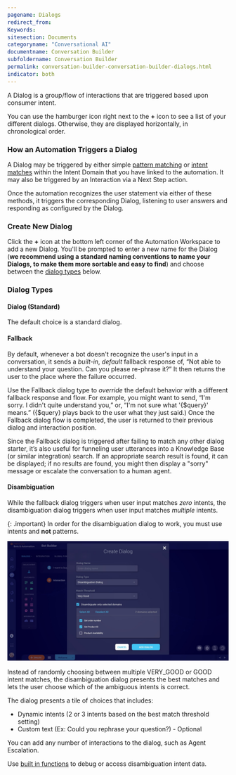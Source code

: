 ```yaml
---
pagename: Dialogs
redirect_from:
Keywords:
sitesection: Documents
categoryname: "Conversational AI"
documentname: Conversation Builder
subfoldername: Conversation Builder
permalink: conversation-builder-conversation-builder-dialogs.html
indicator: both
---
```


A Dialog is a group/flow of interactions that are triggered based upon consumer intent.

You can use the hamburger icon right next to the **+** icon to see a list of your different dialogs. Otherwise, they are displayed horizontally, in chronological order.

### How an Automation Triggers a Dialog

A Dialog may be triggered by either simple [pattern matching](conversation-builder-conversation-builder-response-match-actions.html#pattern-matching) or [intent matches](conversation-builder-intent-builder-overview.html) within the Intent Domain that you have linked to the automation. It may also be triggered by an Interaction via a Next Step action. 

Once the automation recognizes the user statement via either of these methods, it triggers the corresponding Dialog, listening to user answers and responding as configured by the Dialog.

### Create New Dialog

Click the **+** icon at the bottom left corner of the Automation Workspace to add a new Dialog. You'll be prompted to enter a new name for the Dialog (**we recommend using a standard naming conventions to name your Dialogs, to make them more sortable and easy to find**) and choose between the [dialog types](#dialog-types) below.

### Dialog Types

#### Dialog (Standard)

The default choice is a standard dialog.

#### Fallback

By default, whenever a bot doesn't recognize the user's input in a conversation, it sends a _built-in_, _default_ fallback response of, “Not able to understand your question. Can you please re-phrase it?” It then returns the user to the place where the failure occurred.

Use the Fallback dialog type to _override_ the default behavior with a different fallback response and flow. For example, you might want to send, “I'm sorry. I didn't quite understand you,” or, “I'm not sure what '{$query}' means.” ({$query} plays back to the user what they just said.) Once the Fallback dialog flow is completed, the user is returned to their previous dialog and interaction position.

Since the Fallback dialog is triggered after failing to match any other dialog starter, it’s also useful for funneling user utterances into a Knowledge Base (or similar integration) search. If an appropriate search result is found, it can be displayed; if no results are found, you might then display a "sorry" message or escalate the conversation to a human agent.

#### Disambiguation

While the fallback dialog triggers when user input matches *zero* intents, the disambiguation dialog triggers when user input matches *multiple* intents.

{: .important}
In order for the disambiguation dialog to work, you must use intents and **not** patterns.

<img class="fancyimage" width="750px" src="img/ConvoBuilder/disambiguation_dialog1.jpg">

Instead of randomly choosing between multiple VERY_GOOD or GOOD intent matches, the disambiguation dialog presents the best matches and lets the user choose which of the ambiguous intents is correct.

The dialog presents a tile of choices that includes:

* Dynamic intents (2 or 3 intents based on the best match threshold setting)
* Custom text (Ex: Could you rephrase your question?) - Optional

You can add any number of interactions to the dialog, such as Agent Escalation.

Use [built in functions](conversation-builder-conversation-builder-scripting-functions.html#get-disambiguated-intent) to debug or access disambiguation intent data.